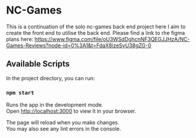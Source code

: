 # NC-Games 

This is a continuation of the solo nc-games back end project here I aim to create the front end to utilise the back end.
Please find a link to rhe figma plans here: https://www.figma.com/file/oU3WSdDghcnNF3QEGJJHzA/NC-Games-Reviews?node-id=0%3A1&t=FdaX8izeSyU38gZG-0

## Available Scripts

In the project directory, you can run:

### `npm start`

Runs the app in the development mode.\
Open [http://localhost:3000](http://localhost:3000) to view it in your browser.

The page will reload when you make changes.\
You may also see any lint errors in the console.

